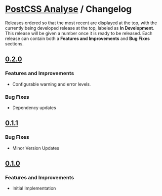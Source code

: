 # [PostCSS Analyse](./README.md) / Changelog

Releases ordered so that the most recent are displayed at the top, with the currently being developed release at the top, labeled as **In Development**. This release will be given a number once it is ready to be released. Each release can contain both a **Features and Improvements** and **Bug Fixes** sections.

## [0.2.0](https://github.com/dbtedman/postcss-analyse/releases/tag/0.2.0)

### Features and Improvements

-   Configurable warning and error levels.

### Bug Fixes

-   Dependency updates

## [0.1.1](https://github.com/dbtedman/postcss-analyse/releases/tag/0.1.1)

### Bug Fixes

-   Minor Version Updates

## [0.1.0](https://github.com/dbtedman/postcss-analyse/releases/tag/0.1.0)

### Features and Improvements

-   Initial Implementation
